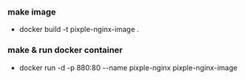 ### make image
- docker build -t pixple-nginx-image .

### make & run docker container 
- docker run -d -p 880:80 --name pixple-nginx pixple-nginx-image
